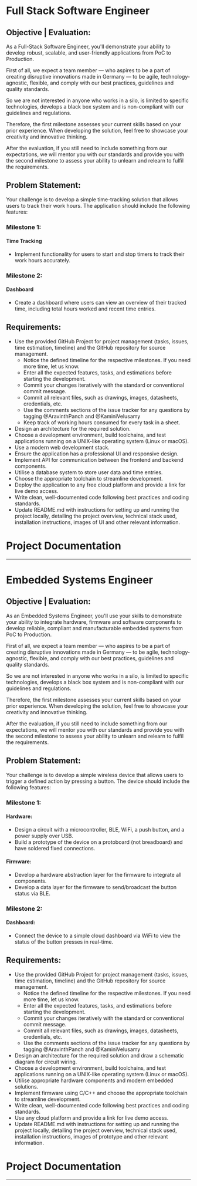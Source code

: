 # Full Stack Software Engineer
## Objective | Evaluation:
As a Full-Stack Software Engineer, you'll demonstrate your ability to develop robust, scalable, and user-friendly applications from PoC to Production. 

First of all, we expect a team member — who aspires to be a part of creating disruptive innovations made in Germany — to be agile, technology-agnostic, flexible, and comply with our best practices, guidelines and quality standards. 

So we are not interested in anyone who works in a silo, is limited to specific technologies, develops a black box system and is non-compliant with our guidelines and regulations. 

Therefore, the first milestone assesses your current skills based on your prior experience. When developing the solution, feel free to showcase your creativity and innovative thinking.

After the evaluation, if you still need to include something from our expectations, we will mentor you with our standards and provide you with the second milestone to assess your ability to unlearn and relearn to fulfil the requirements.

## Problem Statement:
Your challenge is to develop a simple time-tracking solution that allows users to track their work hours. The application should include the following features:

### Milestone 1:
#### Time Tracking
- Implement functionality for users to start and stop timers to track their work hours accurately.

### Milestone 2:
#### Dashboard
- Create a dashboard where users can view an overview of their tracked time, including total hours worked and recent time entries.

## Requirements:
- Use the provided GitHub Project for project management (tasks, issues, time estimation, timeline) and the GitHub repository for source management.
  - Notice the defined timeline for the respective milestones. If you need more time, let us know.
  - Enter all the expected features, tasks, and estimations before starting the development.
  - Commit your changes iteratively with the standard or conventional commit message.
  - Commit all relevant files, such as drawings, images, datasheets, credentials, etc.
  - Use the comments sections of the issue tracker for any questions by tagging @AravinthPanch and @KaminiVelusamy
  - Keep track of working hours consumed for every task in a sheet.
- Design an architecture for the required solution.
- Choose a development environment, build toolchains, and test applications running on a UNIX-like operating system (Linux or macOS).
- Use a modern web development stack.
- Ensure the application has a professional UI and responsive design.
- Implement API for communication between the frontend and backend components.
- Utilise a database system to store user data and time entries.
- Choose the appropriate toolchain to streamline development.
- Deploy the application to any free cloud platform and provide a link for live demo access.
- Write clean, well-documented code following best practices and coding standards.
- Update README.md with instructions for setting up and running the project locally, detailing the project overview, technical stack used, installation instructions, images of UI and other relevant information.

# Project Documentation
---

# Embedded Systems Engineer
## Objective | Evaluation:
As an Embedded Systems Engineer, you'll use your skills to demonstrate your ability to integrate hardware, firmware and software components to develop reliable, compliant and manufacturable embedded systems from PoC to Production.

First of all, we expect a team member — who aspires to be a part of creating disruptive innovations made in Germany — to be agile, technology-agnostic, flexible, and comply with our best practices, guidelines and quality standards. 

So we are not interested in anyone who works in a silo, is limited to specific technologies, develops a black box system and is non-compliant with our guidelines and regulations. 

Therefore, the first milestone assesses your current skills based on your prior experience. When developing the solution, feel free to showcase your creativity and innovative thinking.

After the evaluation, if you still need to include something from our expectations, we will mentor you with our standards and provide you with the second milestone to assess your ability to unlearn and relearn to fulfil the requirements.

## Problem Statement:
Your challenge is to develop a simple wireless device that allows users to trigger a defined action by pressing a button. The device should include the following features:

### Milestone 1:
#### Hardware:
- Design a circuit with a microcontroller, BLE, WiFi, a push button, and a power supply over USB.
- Build a prototype of the device on a protoboard (not breadboard) and have soldered fixed connections. 

#### Firmware:
- Develop a hardware abstraction layer for the firmware to integrate all components.
- Develop a data layer for the firmware to send/broadcast the button status via BLE.

### Milestone 2:
#### Dashboard:
- Connect the device to a simple cloud dashboard via WiFi to view the status of the button presses in real-time.

## Requirements:
- Use the provided GitHub Project for project management (tasks, issues, time estimation, timeline) and the GitHub repository for source management.
  - Notice the defined timeline for the respective milestones. If you need more time, let us know.
  - Enter all the expected features, tasks, and estimations before starting the development.
  - Commit your changes iteratively with the standard or conventional commit message.
  - Commit all relevant files, such as drawings, images, datasheets, credentials, etc.
  - Use the comments sections of the issue tracker for any questions by tagging @AravinthPanch and @KaminiVelusamy
- Design an architecture for the required solution and draw a schematic diagram for circuit wiring.
- Choose a development environment, build toolchains, and test applications running on a UNIX-like operating system (Linux or macOS).
- Utilise appropriate hardware components and modern embedded solutions. 
- Implement firmware using C/C++ and choose the appropriate toolchain to streamline development.
- Write clean, well-documented code following best practices and coding standards.
- Use any cloud platform and provide a link for live demo access.
- Update README.md with instructions for setting up and running the project locally, detailing the project overview, technical stack used, installation instructions, images of prototype and other relevant information.

# Project Documentation
---